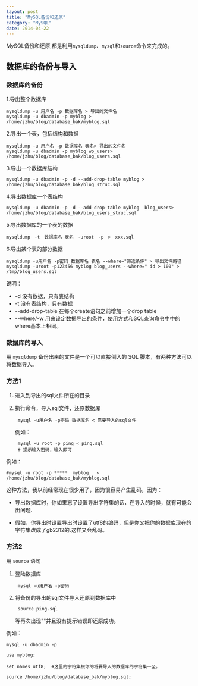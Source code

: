 ```yaml
---
layout: post
title: "MySQL备份和还原"
category: "MySQL" 
date: 2014-04-22
---
```



MySQL备份和还原,都是利用`mysqldump`、`mysql`和`source`命令来完成的。 

## 数据库的备份与导入

### 数据库的备份

1.导出整个数据库

    mysqldump -u 用户名 -p 数据库名 > 导出的文件名
    mysqldump -u dbadmin -p myblog > /home/jzhu/blog/database_bak/myblog.sql

2.导出一个表，包括结构和数据

    mysqldump -u 用户名 -p 数据库名 表名> 导出的文件名
    mysqldump -u dbadmin -p myblog wp_users> /home/jzhu/blog/database_bak/blog_users.sql

3.导出一个数据库结构

    mysqldump -u dbadmin -p -d --add-drop-table myblog > /home/jzhu/blog/database_bak/blog_struc.sql
    

4.导出数据库一个表结构

    mysqldump -u dbadmin -p -d --add-drop-table myblog  blog_users> /home/jzhu/blog/database_bak/blog_users_struc.sql

5.导出数据库的一个表的数据
    
    mysqldump　-t　数据库名 表名　-uroot　-p　>　xxx.sql　 

6.导出某个表的部分数据

    mysqldump -u用户名 -p密码 数据库名 表名 --where="筛选条件" > 导出文件路径
    mysqldump -uroot -p123456 myblog blog_users --where=" id > 100" > /tmp/blog_users.sql
说明：

* -d 没有数据，只有表结构
* -t 没有表结构，只有数据
* --add-drop-table 在每个create语句之前增加一个drop table
* --where/-w 用来设定数据导出的条件，使用方式和SQL查询命令中中的where基本上相同。

<!-- more -->

### 数据库的导入
用 `mysqldump` 备份出来的文件是一个可以直接倒入的 SQL 脚本，有两种方法可以将数据导入。

### 方法1
1. 进入到导出的sql文件所在的目录

2. 执行命令，导入sql文件，还原数据库

        mysql -u用户名 -p密码 数据库名 < 需要导入的sql文件
    
    例如：
    
        mysql -u root -p ping < ping.sql
        # 提示输入密码，输入即可

例如：

    #mysql -u root -p *****  myblog   < /home/jzhu/blog/database_bak/myblog.sql

这种方法，我以前经常现在很少用了，因为很容易产生乱码，因为：

* 导出数据库时，你如果忘了设置导出字符集的话，在导入的时候，就有可能会出问题.

* 假如，你导出时设置导出时设置了utf8的编码，但是你又把你的数据库现在的字符集改成了gb2312的.这样又会乱码。

### 方法2
用 `source` 语句
1. 登陆数据库

        mysql -u用户名 -p密码

2. 将备份的导出的sql文件导入还原到数据库中

        source ping.sql

    等再次出现"<mysql>"并且没有提示错误即还原成功。

例如：

    mysql -u dbadmin -p
    
    use myblog;
    
    set names utf8;  #这里的字符集根你的将要导入的数据库的字符集一至。
    
    source /home/jzhu/blog/database_bak/myblog.sql;
    


